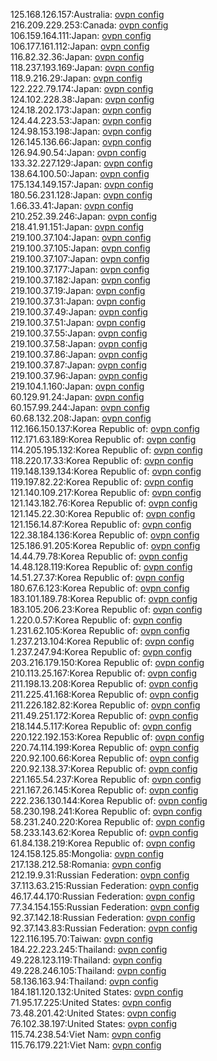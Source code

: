125.168.126.157:Australia: [ovpn config](vpn/125_168_126_157.ovpn)  
216.209.229.253:Canada: [ovpn config](vpn/216_209_229_253.ovpn)  
106.159.164.111:Japan: [ovpn config](vpn/106_159_164_111.ovpn)  
106.177.161.112:Japan: [ovpn config](vpn/106_177_161_112.ovpn)  
116.82.32.36:Japan: [ovpn config](vpn/116_82_32_36.ovpn)  
118.237.193.169:Japan: [ovpn config](vpn/118_237_193_169.ovpn)  
118.9.216.29:Japan: [ovpn config](vpn/118_9_216_29.ovpn)  
122.222.79.174:Japan: [ovpn config](vpn/122_222_79_174.ovpn)  
124.102.228.38:Japan: [ovpn config](vpn/124_102_228_38.ovpn)  
124.18.202.173:Japan: [ovpn config](vpn/124_18_202_173.ovpn)  
124.44.223.53:Japan: [ovpn config](vpn/124_44_223_53.ovpn)  
124.98.153.198:Japan: [ovpn config](vpn/124_98_153_198.ovpn)  
126.145.136.66:Japan: [ovpn config](vpn/126_145_136_66.ovpn)  
126.94.90.54:Japan: [ovpn config](vpn/126_94_90_54.ovpn)  
133.32.227.129:Japan: [ovpn config](vpn/133_32_227_129.ovpn)  
138.64.100.50:Japan: [ovpn config](vpn/138_64_100_50.ovpn)  
175.134.149.157:Japan: [ovpn config](vpn/175_134_149_157.ovpn)  
180.56.231.128:Japan: [ovpn config](vpn/180_56_231_128.ovpn)  
1.66.33.41:Japan: [ovpn config](vpn/1_66_33_41.ovpn)  
210.252.39.246:Japan: [ovpn config](vpn/210_252_39_246.ovpn)  
218.41.91.151:Japan: [ovpn config](vpn/218_41_91_151.ovpn)  
219.100.37.104:Japan: [ovpn config](vpn/219_100_37_104.ovpn)  
219.100.37.105:Japan: [ovpn config](vpn/219_100_37_105.ovpn)  
219.100.37.107:Japan: [ovpn config](vpn/219_100_37_107.ovpn)  
219.100.37.177:Japan: [ovpn config](vpn/219_100_37_177.ovpn)  
219.100.37.182:Japan: [ovpn config](vpn/219_100_37_182.ovpn)  
219.100.37.19:Japan: [ovpn config](vpn/219_100_37_19.ovpn)  
219.100.37.31:Japan: [ovpn config](vpn/219_100_37_31.ovpn)  
219.100.37.49:Japan: [ovpn config](vpn/219_100_37_49.ovpn)  
219.100.37.51:Japan: [ovpn config](vpn/219_100_37_51.ovpn)  
219.100.37.55:Japan: [ovpn config](vpn/219_100_37_55.ovpn)  
219.100.37.58:Japan: [ovpn config](vpn/219_100_37_58.ovpn)  
219.100.37.86:Japan: [ovpn config](vpn/219_100_37_86.ovpn)  
219.100.37.87:Japan: [ovpn config](vpn/219_100_37_87.ovpn)  
219.100.37.96:Japan: [ovpn config](vpn/219_100_37_96.ovpn)  
219.104.1.160:Japan: [ovpn config](vpn/219_104_1_160.ovpn)  
60.129.91.24:Japan: [ovpn config](vpn/60_129_91_24.ovpn)  
60.157.99.244:Japan: [ovpn config](vpn/60_157_99_244.ovpn)  
60.68.132.208:Japan: [ovpn config](vpn/60_68_132_208.ovpn)  
112.166.150.137:Korea Republic of: [ovpn config](vpn/112_166_150_137.ovpn)  
112.171.63.189:Korea Republic of: [ovpn config](vpn/112_171_63_189.ovpn)  
114.205.195.132:Korea Republic of: [ovpn config](vpn/114_205_195_132.ovpn)  
118.220.17.33:Korea Republic of: [ovpn config](vpn/118_220_17_33.ovpn)  
119.148.139.134:Korea Republic of: [ovpn config](vpn/119_148_139_134.ovpn)  
119.197.82.22:Korea Republic of: [ovpn config](vpn/119_197_82_22.ovpn)  
121.140.109.217:Korea Republic of: [ovpn config](vpn/121_140_109_217.ovpn)  
121.143.182.76:Korea Republic of: [ovpn config](vpn/121_143_182_76.ovpn)  
121.145.22.30:Korea Republic of: [ovpn config](vpn/121_145_22_30.ovpn)  
121.156.14.87:Korea Republic of: [ovpn config](vpn/121_156_14_87.ovpn)  
122.38.184.136:Korea Republic of: [ovpn config](vpn/122_38_184_136.ovpn)  
125.186.91.205:Korea Republic of: [ovpn config](vpn/125_186_91_205.ovpn)  
14.44.79.78:Korea Republic of: [ovpn config](vpn/14_44_79_78.ovpn)  
14.48.128.119:Korea Republic of: [ovpn config](vpn/14_48_128_119.ovpn)  
14.51.27.37:Korea Republic of: [ovpn config](vpn/14_51_27_37.ovpn)  
180.67.6.123:Korea Republic of: [ovpn config](vpn/180_67_6_123.ovpn)  
183.101.189.78:Korea Republic of: [ovpn config](vpn/183_101_189_78.ovpn)  
183.105.206.23:Korea Republic of: [ovpn config](vpn/183_105_206_23.ovpn)  
1.220.0.57:Korea Republic of: [ovpn config](vpn/1_220_0_57.ovpn)  
1.231.62.105:Korea Republic of: [ovpn config](vpn/1_231_62_105.ovpn)  
1.237.213.104:Korea Republic of: [ovpn config](vpn/1_237_213_104.ovpn)  
1.237.247.94:Korea Republic of: [ovpn config](vpn/1_237_247_94.ovpn)  
203.216.179.150:Korea Republic of: [ovpn config](vpn/203_216_179_150.ovpn)  
210.113.25.167:Korea Republic of: [ovpn config](vpn/210_113_25_167.ovpn)  
211.198.13.208:Korea Republic of: [ovpn config](vpn/211_198_13_208.ovpn)  
211.225.41.168:Korea Republic of: [ovpn config](vpn/211_225_41_168.ovpn)  
211.226.182.82:Korea Republic of: [ovpn config](vpn/211_226_182_82.ovpn)  
211.49.251.172:Korea Republic of: [ovpn config](vpn/211_49_251_172.ovpn)  
218.144.5.117:Korea Republic of: [ovpn config](vpn/218_144_5_117.ovpn)  
220.122.192.153:Korea Republic of: [ovpn config](vpn/220_122_192_153.ovpn)  
220.74.114.199:Korea Republic of: [ovpn config](vpn/220_74_114_199.ovpn)  
220.92.100.66:Korea Republic of: [ovpn config](vpn/220_92_100_66.ovpn)  
220.92.138.37:Korea Republic of: [ovpn config](vpn/220_92_138_37.ovpn)  
221.165.54.237:Korea Republic of: [ovpn config](vpn/221_165_54_237.ovpn)  
221.167.26.145:Korea Republic of: [ovpn config](vpn/221_167_26_145.ovpn)  
222.236.130.144:Korea Republic of: [ovpn config](vpn/222_236_130_144.ovpn)  
58.230.198.241:Korea Republic of: [ovpn config](vpn/58_230_198_241.ovpn)  
58.231.240.220:Korea Republic of: [ovpn config](vpn/58_231_240_220.ovpn)  
58.233.143.62:Korea Republic of: [ovpn config](vpn/58_233_143_62.ovpn)  
61.84.138.219:Korea Republic of: [ovpn config](vpn/61_84_138_219.ovpn)  
124.158.125.85:Mongolia: [ovpn config](vpn/124_158_125_85.ovpn)  
217.138.212.58:Romania: [ovpn config](vpn/217_138_212_58.ovpn)  
212.19.9.31:Russian Federation: [ovpn config](vpn/212_19_9_31.ovpn)  
37.113.63.215:Russian Federation: [ovpn config](vpn/37_113_63_215.ovpn)  
46.17.44.170:Russian Federation: [ovpn config](vpn/46_17_44_170.ovpn)  
77.34.154.155:Russian Federation: [ovpn config](vpn/77_34_154_155.ovpn)  
92.37.142.18:Russian Federation: [ovpn config](vpn/92_37_142_18.ovpn)  
92.37.143.83:Russian Federation: [ovpn config](vpn/92_37_143_83.ovpn)  
122.116.195.70:Taiwan: [ovpn config](vpn/122_116_195_70.ovpn)  
184.22.223.245:Thailand: [ovpn config](vpn/184_22_223_245.ovpn)  
49.228.123.119:Thailand: [ovpn config](vpn/49_228_123_119.ovpn)  
49.228.246.105:Thailand: [ovpn config](vpn/49_228_246_105.ovpn)  
58.136.163.94:Thailand: [ovpn config](vpn/58_136_163_94.ovpn)  
184.181.120.132:United States: [ovpn config](vpn/184_181_120_132.ovpn)  
71.95.17.225:United States: [ovpn config](vpn/71_95_17_225.ovpn)  
73.48.201.42:United States: [ovpn config](vpn/73_48_201_42.ovpn)  
76.102.38.197:United States: [ovpn config](vpn/76_102_38_197.ovpn)  
115.74.238.54:Viet Nam: [ovpn config](vpn/115_74_238_54.ovpn)  
115.76.179.221:Viet Nam: [ovpn config](vpn/115_76_179_221.ovpn)  
